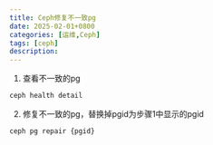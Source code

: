 ```yaml
---
title: Ceph修复不一致pg
date: 2025-02-01+0800
categories: [运维,Ceph]
tags: [ceph]
description: 
---
```


1. 查看不一致的pg
```bash
ceph health detail
```

2. 修复不一致的pg，替换掉pgid为步骤1中显示的pgid
```bash
ceph pg repair {pgid}
```